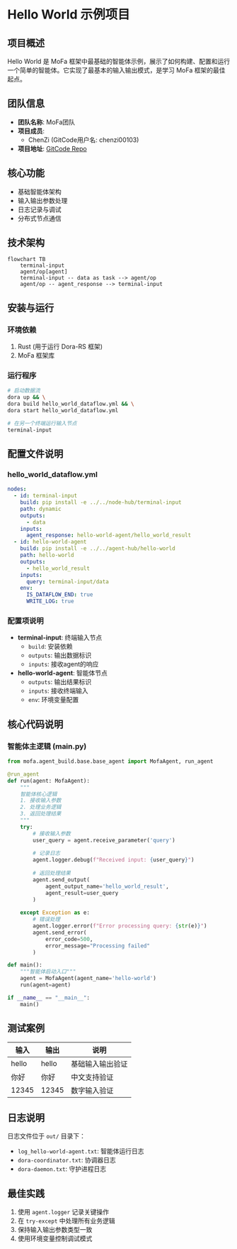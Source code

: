# **Hello World 示例项目**

## **项目概述**
Hello World 是 MoFa 框架中最基础的智能体示例，展示了如何构建、配置和运行一个简单的智能体。它实现了最基本的输入输出模式，是学习 MoFa 框架的最佳起点。

## **团队信息**
- **团队名称**: MoFa团队
- **项目成员**:
  - ChenZi (GitCode用户名: chenzi00103)
- **项目地址**: [GitCode Repo](https://gitcode.com/moxin-org/mofa/overview)

## **核心功能**
- 基础智能体架构
- 输入输出参数处理
- 日志记录与调试
- 分布式节点通信

## **技术架构**
```mermaid
flowchart TB
    terminal-input
    agent/op[agent]
    terminal-input -- data as task --> agent/op
    agent/op -- agent_response --> terminal-input
```

## **安装与运行**

### **环境依赖**
1. Rust (用于运行 Dora-RS 框架)
2. MoFa 框架库



### **运行程序**
```bash
# 启动数据流
dora up && \
dora build hello_world_dataflow.yml && \
dora start hello_world_dataflow.yml

# 在另一个终端运行输入节点
terminal-input
```

## **配置文件说明**

### **hello_world_dataflow.yml**
```yaml
nodes:
  - id: terminal-input
    build: pip install -e ../../node-hub/terminal-input
    path: dynamic
    outputs:
      - data
    inputs:
      agent_response: hello-world-agent/hello_world_result
  - id: hello-world-agent
    build: pip install -e ../../agent-hub/hello-world
    path: hello-world
    outputs:
      - hello_world_result
    inputs:
      query: terminal-input/data
    env:
      IS_DATAFLOW_END: true
      WRITE_LOG: true
```

### **配置项说明**
- **terminal-input**: 终端输入节点
  - `build`: 安装依赖
  - `outputs`: 输出数据标识
  - `inputs`: 接收agent的响应
- **hello-world-agent**: 智能体节点
  - `outputs`: 输出结果标识
  - `inputs`: 接收终端输入
  - `env`: 环境变量配置

## **核心代码说明**

### **智能体主逻辑 (main.py)**
```python
from mofa.agent_build.base.base_agent import MofaAgent, run_agent

@run_agent
def run(agent: MofaAgent):
    """
    智能体核心逻辑
    1. 接收输入参数
    2. 处理业务逻辑
    3. 返回处理结果
    """
    try:
        # 接收输入参数
        user_query = agent.receive_parameter('query')
        
        # 记录日志
        agent.logger.debug(f"Received input: {user_query}")
        
        # 返回处理结果
        agent.send_output(
            agent_output_name='hello_world_result',
            agent_result=user_query
        )
        
    except Exception as e:
        # 错误处理
        agent.logger.error(f"Error processing query: {str(e)}")
        agent.send_error(
            error_code=500,
            error_message="Processing failed"
        )

def main():
    """智能体启动入口"""
    agent = MofaAgent(agent_name='hello-world')
    run(agent=agent)

if __name__ == "__main__":
    main()
```

## **测试案例**
| 输入 | 输出 | 说明 |
|------|------|------|
| hello | hello | 基础输入输出验证 |
| 你好 | 你好 | 中文支持验证 |
| 12345 | 12345 | 数字输入验证 |

## **日志说明**
日志文件位于 `out/` 目录下：
- `log_hello-world-agent.txt`: 智能体运行日志
- `dora-coordinator.txt`: 协调器日志
- `dora-daemon.txt`: 守护进程日志

## **最佳实践**
1. 使用 `agent.logger` 记录关键操作
2. 在 `try-except` 中处理所有业务逻辑
3. 保持输入输出参数类型一致
4. 使用环境变量控制调试模式



